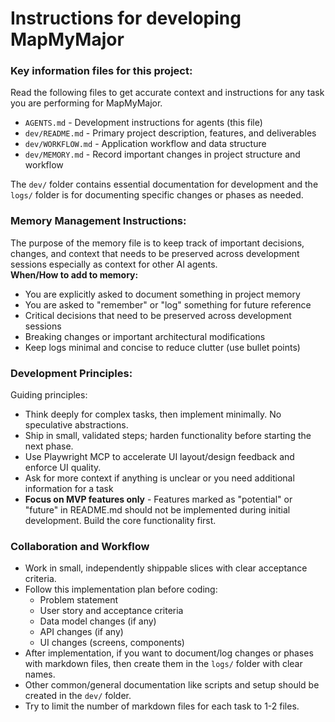# Instructions for developing MapMyMajor

### Key information files for this project:
Read the following files to get accurate context and instructions for any task you are performing for MapMyMajor. 
- `AGENTS.md` - Development instructions for agents (this file)
- `dev/README.md` - Primary project description, features, and deliverables
- `dev/WORKFLOW.md` - Application workflow and data structure
- `dev/MEMORY.md` - Record important changes in project structure and workflow

The `dev/` folder contains essential documentation for development and the `logs/` folder is for documenting specific changes or phases as needed.

### Memory Management Instructions:
The purpose of the memory file is to keep track of important decisions, changes, and context that needs to be preserved across development sessions especially as context for other AI agents.  
**When/How to add to memory:**
- You are explicitly asked to document something in project memory
- You are asked to "remember" or "log" something for future reference
- Critical decisions that need to be preserved across development sessions
- Breaking changes or important architectural modifications
- Keep logs minimal and concise to reduce clutter (use bullet points)

### Development Principles:
Guiding principles:
- Think deeply for complex tasks, then implement minimally. No speculative abstractions.
- Ship in small, validated steps; harden functionality before starting the next phase.
- Use Playwright MCP to accelerate UI layout/design feedback and enforce UI quality.
- Ask for more context if anything is unclear or you need additional information for a task
- **Focus on MVP features only** - Features marked as "potential" or "future" in README.md should not be implemented during initial development. Build the core functionality first.


### Collaboration and Workflow
- Work in small, independently shippable slices with clear acceptance criteria.
- Follow this implementation plan before coding:
  - Problem statement
  - User story and acceptance criteria
  - Data model changes (if any)
  - API changes (if any)
  - UI changes (screens, components)
- After implementation, if you want to document/log changes or phases with markdown files, then create them in the `logs/` folder with clear names.
- Other common/general documentation like scripts and setup should be created in the `dev/` folder.
- Try to limit the number of markdown files for each task to 1-2 files. 

